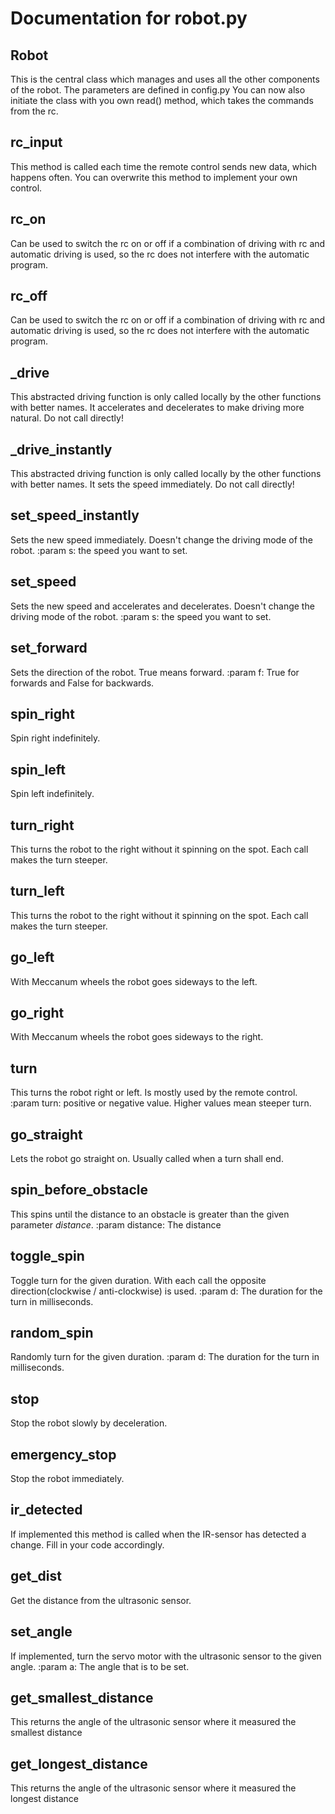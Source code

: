 # Documentation for robot.py 

## Robot 
This is the central class which manages and uses all the other components of the robot. The parameters are defined in config.py
You can now also initiate the class with you own read() method, which takes the commands from the rc. 

## rc_input 
This method is called each time the remote control sends new data, which happens often.
You can overwrite this method to implement your own control.

## rc_on 
Can be used to switch the rc on or off if a combination of driving with rc and automatic driving
is used, so the rc does not interfere with the automatic program. 

## rc_off 
Can be used to switch the rc on or off if a combination of driving with rc and automatic driving
is used, so the rc does not interfere with the automatic program. 

## _drive 
This abstracted driving function is only called locally by the other functions with better names. 
It accelerates and decelerates to make driving more natural. Do not call directly!

## _drive_instantly 
This abstracted driving function is only called locally by the other functions with better names. 
It sets the speed immediately. Do not call directly!

## set_speed_instantly 
Sets the new speed immediately. Doesn't change the driving mode of the robot.
:param s: the speed you want to set.

## set_speed 
Sets the new speed and accelerates and decelerates. Doesn't change the driving mode of the robot.
:param s: the speed you want to set.

## set_forward 
Sets the direction of the robot. True means forward.
:param f: True for forwards and False for backwards.

## spin_right 
Spin right indefinitely. 

## spin_left 
Spin left indefinitely. 

## turn_right 
This turns the robot to the right without it spinning on the spot. Each call makes the turn steeper.

## turn_left 
This turns the robot to the right without it spinning on the spot. Each call makes the turn steeper.

## go_left 
With Meccanum wheels the robot goes sideways to the left.
        

## go_right 
With Meccanum wheels the robot goes sideways to the right.
        

## turn 
This turns the robot right or left. Is mostly used by the remote control.
:param turn: positive or negative value. Higher values mean steeper turn.

## go_straight 
Lets the robot go straight on. Usually called when a turn shall end. 

## spin_before_obstacle 
This spins until the distance to an obstacle is greater than the given parameter *distance*.
:param distance: The distance

## toggle_spin 
Toggle turn for the given duration. With each call the opposite direction(clockwise / anti-clockwise) is used.
:param d: The duration for the turn in milliseconds.

## random_spin 
Randomly turn for the given duration.
:param d: The duration for the turn in milliseconds.

## stop 
Stop the robot slowly by deceleration. 

## emergency_stop 
Stop the robot immediately.

## ir_detected 
If implemented this method is called when the IR-sensor has detected a change. Fill in your code accordingly.

## get_dist 
Get the distance from the ultrasonic sensor.

## set_angle 
If implemented, turn the servo motor with the ultrasonic sensor to the given angle.
:param a: The angle that is to be set.

## get_smallest_distance 
This returns the angle of the ultrasonic sensor where it measured the smallest distance

## get_longest_distance 
This returns the angle of the ultrasonic sensor where it measured the longest distance

